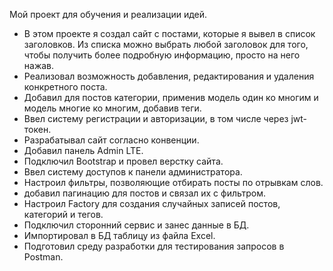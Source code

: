 Мой проект для обучения и реализации идей.

- В этом проекте я создал сайт с постами, которые я вывел в список заголовков. Из списка можно выбрать любой заголовок для того, чтобы получить более подробную информацию, просто на него нажав.
- Реализовал возможность добавления, редактирования и удаления конкретного поста.
- Добавил для постов категории, применив модель один ко многим и модель многие ко многим, добавив теги.
- Ввел систему регистрации и авторизации, в том числе через jwt-токен.
- Разрабатывал сайт согласно конвенции.
- Добавил панель Admin LTE.
- Подключил Bootstrap и провел верстку сайта.
- Ввел систему доступов к панели администратора.
- Настроил фильтры, позволяющие отбирать посты по отрывкам слов.
- добавил пагинацию для постов и связал их с фильтром.
- Настроил Factory для создания случайных записей постов, категорий и тегов.
- Подключил сторонний сервис и занес данные в БД.
- Импортировал в БД таблицу из файла Excel.
- Подготовил среду разработки для тестирования запросов в Postman.
